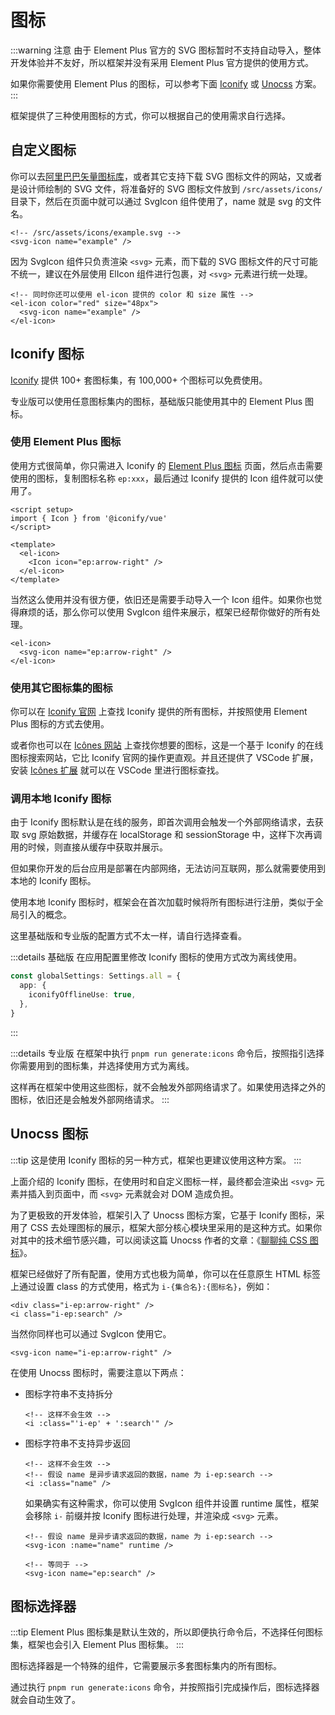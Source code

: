 # 图标

:::warning 注意
由于 Element Plus 官方的 SVG 图标暂时不支持自动导入，整体开发体验并不友好，所以框架并没有采用 Element Plus 官方提供的使用方式。

如果你需要使用 Element Plus 的图标，可以参考下面 [Iconify](#iconify-图标) 或 [Unocss](#unocss-图标) 方案。
:::

框架提供了三种使用图标的方式，你可以根据自己的使用需求自行选择。

## 自定义图标

你可以去[阿里巴巴矢量图标库](https://www.iconfont.cn/)，或者其它支持下载 SVG 图标文件的网站，又或者是设计师绘制的 SVG 文件，将准备好的 SVG 图标文件放到 `/src/assets/icons/` 目录下，然后在页面中就可以通过 SvgIcon 组件使用了，name 就是 svg 的文件名。

```vue-html
<!-- /src/assets/icons/example.svg -->
<svg-icon name="example" />
```

因为 SvgIcon 组件只负责渲染 `<svg>` 元素，而下载的 SVG 图标文件的尺寸可能不统一，建议在外层使用 ElIcon 组件进行包裹，对 `<svg>` 元素进行统一处理。

```vue-html
<!-- 同时你还可以使用 el-icon 提供的 color 和 size 属性 -->
<el-icon color="red" size="48px">
  <svg-icon name="example" />
</el-icon>
```

## Iconify 图标

[Iconify](https://github.com/iconify/iconify) 提供 100+ 套图标集，有 100,000+ 个图标可以免费使用。

专业版可以使用任意图标集内的图标，基础版只能使用其中的 Element Plus 图标。

### 使用 Element Plus 图标

使用方式很简单，你只需进入 Iconify 的 [Element Plus 图标](https://icon-sets.iconify.design/ep/) 页面，然后点击需要使用的图标，复制图标名称 `ep:xxx`，最后通过 Iconify 提供的 Icon 组件就可以使用了。

```vue
<script setup>
import { Icon } from '@iconify/vue'
</script>

<template>
  <el-icon>
    <Icon icon="ep:arrow-right" />
  </el-icon>
</template>
```

当然这么使用并没有很方便，依旧还是需要手动导入一个 Icon 组件。如果你也觉得麻烦的话，那么你可以使用 SvgIcon 组件来展示，框架已经帮你做好的所有处理。

```vue-html
<el-icon>
  <svg-icon name="ep:arrow-right" />
</el-icon>
```

### 使用其它图标集的图标 <sup class="pro-badge" />

你可以在 [Iconify 官网](https://icon-sets.iconify.design/) 上查找 Iconify 提供的所有图标，并按照使用 Element Plus 图标的方式去使用。

或者你也可以在 [Icônes 网站](https://icones.js.org/) 上查找你想要的图标，这是一个基于 Iconify 的在线图标搜索网站，它比 Iconify 官网的操作更直观。并且还提供了 VSCode 扩展，安装 [Icônes 扩展](https://marketplace.visualstudio.com/items?itemName=afzalsayed96.icones) 就可以在 VSCode 里进行图标查找。

<ZoomImg src="/icones1.png" />

<ZoomImg src="/icones2.png" />

### 调用本地 Iconify 图标

由于 Iconify 图标默认是在线的服务，即首次调用会触发一个外部网络请求，去获取 svg 原始数据，并缓存在 localStorage 和 sessionStorage 中，这样下次再调用的时候，则直接从缓存中获取并展示。

但如果你开发的后台应用是部署在内部网络，无法访问互联网，那么就需要使用到本地的 Iconify 图标。

使用本地 Iconify 图标时，框架会在首次加载时候将所有图标进行注册，类似于全局引入的概念。

这里基础版和专业版的配置方式不太一样，请自行选择查看。


:::details 基础版
在应用配置里修改 Iconify 图标的使用方式改为离线使用。

```ts {2-4}
const globalSettings: Settings.all = {
  app: {
    iconifyOfflineUse: true,
  },
}
```
:::

:::details 专业版
在框架中执行 `pnpm run generate:icons` 命令后，按照指引选择你需要用到的图标集，并选择使用方式为离线。

这样再在框架中使用这些图标，就不会触发外部网络请求了。如果使用选择之外的图标，依旧还是会触发外部网络请求。
:::

## Unocss 图标 <sup class="pro-badge" />

:::tip
这是使用 Iconify 图标的另一种方式，框架也更建议使用这种方案。
:::

上面介绍的 Iconify 图标，在使用时和自定义图标一样，最终都会渲染出 `<svg>` 元素并插入到页面中，而 `<svg>` 元素就会对 DOM 造成负担。

为了更极致的开发体验，框架引入了 Unocss 图标方案，它基于 Iconify 图标，采用了 CSS 去处理图标的展示，框架大部分核心模块里采用的是这种方式。如果你对其中的技术细节感兴趣，可以阅读这篇 Unocss 作者的文章：《[聊聊纯 CSS 图标](https://antfu.me/posts/icons-in-pure-css-zh)》。

框架已经做好了所有配置，使用方式也极为简单，你可以在任意原生 HTML 标签上通过设置 class 的方式使用，格式为 `i-{集合名}:{图标名}`，例如：

```vue-html
<div class="i-ep:arrow-right" />
<i class="i-ep:search" />
```

当然你同样也可以通过 SvgIcon 使用它。

```vue-html
<svg-icon name="i-ep:arrow-right" />
```

在使用 Unocss 图标时，需要注意以下两点：

- 图标字符串不支持拆分

    ```vue-html
    <!-- 这样不会生效 -->
    <i :class="'i-ep' + ':search'" />
    ```

- 图标字符串不支持异步返回

    ```vue-html
    <!-- 这样不会生效 -->
    <!-- 假设 name 是异步请求返回的数据，name 为 i-ep:search -->
    <i :class="name" />
    ```

    如果确实有这种需求，你可以使用 SvgIcon 组件并设置 runtime 属性，框架会移除 `i-` 前缀并按 Iconify 图标进行处理，并渲染成 `<svg>` 元素。

    ```vue-html
    <!-- 假设 name 是异步请求返回的数据，name 为 i-ep:search -->
    <svg-icon :name="name" runtime />

    <!-- 等同于 -->
    <svg-icon name="ep:search" />
    ```

## 图标选择器 <sup class="pro-badge" />

:::tip
Element Plus 图标集是默认生效的，所以即便执行命令后，不选择任何图标集，框架也会引入 Element Plus 图标集。
:::

图标选择器是一个特殊的组件，它需要展示多套图标集内的所有图标。

通过执行 `pnpm run generate:icons` 命令，并按照指引完成操作后，图标选择器就会自动生效了。